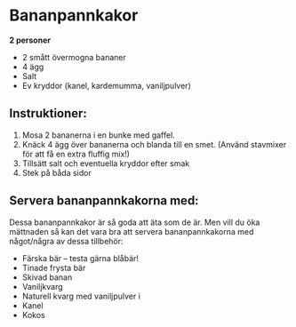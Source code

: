 Bananpannkakor
=============

**2 personer**

-	2 smått övermogna bananer
-	4 ägg
- Salt
- Ev kryddor (kanel, kardemumma, vaniljpulver)

Instruktioner:
--------------
1. Mosa 2 bananerna i en bunke med gaffel.
2. Knäck 4 ägg över bananerna och blanda till en smet. (Använd stavmixer för att få en extra fluffig mix!)
3. Tillsätt salt och eventuella kryddor efter smak
4. Stek på båda sidor

Servera bananpannkakorna med:
------------------------------
Dessa bananpannkakor är så goda att äta som de är. Men vill du öka mättnaden så kan det vara bra att servera bananpannkakorna med något/några av dessa tillbehör:

- Färska bär – testa gärna blåbär!
- Tinade frysta bär
- Skivad banan
- Vaniljkvarg
- Naturell kvarg med vaniljpulver i
- Kanel
- Kokos
